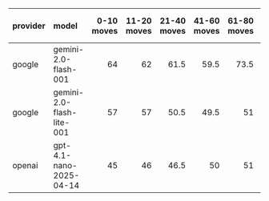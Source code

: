 | provider   | model                     |   0-10 moves |   11-20 moves |   21-40 moves |   41-60 moves |   61-80 moves |   81-100 moves |
|:-----------|:--------------------------|-------------:|--------------:|--------------:|--------------:|--------------:|---------------:|
| google     | gemini-2.0-flash-001      |           64 |            62 |          61.5 |          59.5 |          73.5 |             70 |
| google     | gemini-2.0-flash-lite-001 |           57 |            57 |          50.5 |          49.5 |          51   |             51 |
| openai     | gpt-4.1-nano-2025-04-14   |           45 |            46 |          46.5 |          50   |          51   |             50 |